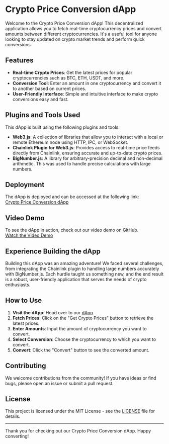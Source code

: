 # Crypto Price Conversion dApp

Welcome to the Crypto Price Conversion dApp! This decentralized application allows you to fetch real-time cryptocurrency prices and convert amounts between different cryptocurrencies. It's a useful tool for anyone looking to stay updated on crypto market trends and perform quick conversions.

## Features

- **Real-time Crypto Prices**: Get the latest prices for popular cryptocurrencies such as BTC, ETH, USDT, and more.
- **Conversion Tool**: Enter an amount in one cryptocurrency and convert it to another based on current prices.
- **User-Friendly Interface**: Simple and intuitive interface to make crypto conversions easy and fast.

## Plugins and Tools Used

This dApp is built using the following plugins and tools:

- **Web3.js**: A collection of libraries that allow you to interact with a local or remote Ethereum node using HTTP, IPC, or WebSocket.
- **Chainlink Plugin for Web3.js**: Provides access to real-time price feeds directly from Chainlink, ensuring accurate and up-to-date crypto prices.
- **BigNumber.js**: A library for arbitrary-precision decimal and non-decimal arithmetic. This was used to handle precise calculations with large numbers.

## Deployment

The dApp is deployed and can be accessed at the following link:  
[Crypto Price Conversion dApp](https://billions-apple-thousands.on-fleek.app/)

## Video Demo

To see the dApp in action, check out our video demo on GitHub.  
[Watch the Video Demo](https://youtu.be/ofHiKRPeElc)

<!-- GitHub does not support direct video playback in markdown, but if the video is hosted elsewhere like YouTube or Vimeo, you can embed it using the HTML iframe tag like this:

<iframe width="560" height="315" src="https://www.youtube.com/embed/video-id" frameborder="0" allowfullscreen></iframe>

-->

## Experience Building the dApp

Building this dApp was an amazing adventure! We faced several challenges, from integrating the Chainlink plugin to handling large numbers accurately with BigNumber.js. Each hurdle taught us something new, and the end result is a robust, user-friendly application that serves the needs of crypto enthusiasts.

## How to Use

1. **Visit the dApp**: Head over to our [dApp](https://billions-apple-thousands.on-fleek.app/).
2. **Fetch Prices**: Click on the "Get Crypto Prices" button to retrieve the latest prices.
3. **Enter Amounts**: Input the amount of cryptocurrency you want to convert.
4. **Select Conversion**: Choose the cryptocurrency to which you want to convert.
5. **Convert**: Click the "Convert" button to see the converted amount.

## Contributing

We welcome contributions from the community! If you have ideas or find bugs, please open an issue or submit a pull request.

## License

This project is licensed under the MIT License - see the [LICENSE](LICENSE) file for details.

---

Thank you for checking out our Crypto Price Conversion dApp. Happy converting!
